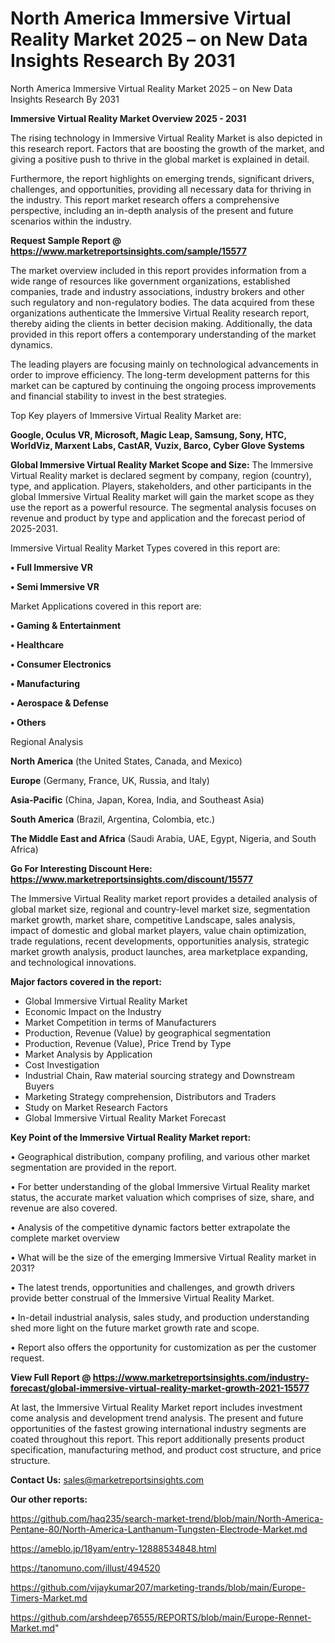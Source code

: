 # North America Immersive Virtual Reality Market 2025 – on New Data Insights Research By 2031
North America Immersive Virtual Reality Market 2025 – on New Data Insights Research By 2031

<Strong> Immersive Virtual Reality Market Overview 2025 - 2031</strong>

The rising technology in Immersive Virtual Reality Market is also depicted in this research report. Factors that are boosting the growth of the market, and giving a positive push to thrive in the global market is explained in detail.

Furthermore, the report highlights on emerging trends, significant drivers, challenges, and opportunities, providing all necessary data for thriving in the industry. This report market research offers a comprehensive perspective, including an in-depth analysis of the present and future scenarios within the industry.

<strong>Request Sample Report @ <a href=https://www.marketreportsinsights.com/sample/15577>https://www.marketreportsinsights.com/sample/15577</a></strong>

The market overview included in this report provides information from a wide range of resources like government organizations, established companies, trade and industry associations, industry brokers and other such regulatory and non-regulatory bodies. The data acquired from these organizations authenticate the Immersive Virtual Reality research report, thereby aiding the clients in better decision making. Additionally, the data provided in this report offers a contemporary understanding of the market dynamics.

The leading players are focusing mainly on technological advancements in order to improve efficiency. The long-term development patterns for this market can be captured by continuing the ongoing process improvements and financial stability to invest in the best strategies.

Top Key players of Immersive Virtual Reality Market are:

<strong>Google, Oculus VR, Microsoft, Magic Leap, Samsung, Sony, HTC, WorldViz, Marxent Labs, CastAR, Vuzix, Barco, Cyber Glove Systems</strong>

<strong><b>Global Immersive Virtual Reality Market Scope and Size:</b></strong>
The Immersive Virtual Reality market is declared segment by company, region (country), type, and application. Players, stakeholders, and other participants in the global Immersive Virtual Reality market will gain the market scope as they use the report as a powerful resource. The segmental analysis focuses on revenue and product by type and application and the forecast period of 2025-2031.

Immersive Virtual Reality Market Types covered in this report are:

<strong>• Full Immersive VR

• Semi Immersive VR</strong>

Market Applications covered in this report are:

<strong>• Gaming & Entertainment

• Healthcare

• Consumer Electronics

• Manufacturing

• Aerospace & Defense

• Others</strong> 

Regional Analysis

<strong>North America</strong> (the United States, Canada, and Mexico)

<strong>Europe</strong> (Germany, France, UK, Russia, and Italy)

<strong>Asia-Pacific</strong> (China, Japan, Korea, India, and Southeast Asia)

<strong>South America</strong> (Brazil, Argentina, Colombia, etc.)

<strong>The Middle East and Africa</strong> (Saudi Arabia, UAE, Egypt, Nigeria, and South Africa)

<strong>Go For Interesting Discount Here: <a href=https://www.marketreportsinsights.com/discount/15577>https://www.marketreportsinsights.com/discount/15577</a></strong>

The Immersive Virtual Reality market report provides a detailed analysis of global market size, regional and country-level market size, segmentation market growth, market share, competitive Landscape, sales analysis, impact of domestic and global market players, value chain optimization, trade regulations, recent developments, opportunities analysis, strategic market growth analysis, product launches, area marketplace expanding, and technological innovations.

<strong><b>Major factors covered in the report:</b></strong>
<ul>
  <li>Global Immersive Virtual Reality Market </li>
  <li>Economic Impact on the Industry</li>
  <li>Market Competition in terms of Manufacturers</li>
  <li>Production, Revenue (Value) by geographical segmentation</li>
  <li>Production, Revenue (Value), Price Trend by Type</li>
  <li>Market Analysis by Application</li>
  <li>Cost Investigation</li>
  <li>Industrial Chain, Raw material sourcing strategy and Downstream Buyers</li>
  <li>Marketing Strategy comprehension, Distributors and Traders</li>
  <li>Study on Market Research Factors</li>
  <li>Global Immersive Virtual Reality Market Forecast</li>
</ul>

<strong><b>Key Point of the Immersive Virtual Reality Market report:</b></strong>

• Geographical distribution, company profiling, and various other market segmentation are provided in the report.

• For better understanding of the global Immersive Virtual Reality market status, the accurate market valuation which comprises of size, share, and revenue are also covered.

• Analysis of the competitive dynamic factors better extrapolate the complete market overview

• What will be the size of the emerging Immersive Virtual Reality market in 2031?

• The latest trends, opportunities and challenges, and growth drivers provide better construal of the Immersive Virtual Reality Market.

• In-detail industrial analysis, sales study, and production understanding shed more light on the future market growth rate and scope.

• Report also offers the opportunity for customization as per the customer request.

<strong><b>View Full Report @ <a href=https://www.marketreportsinsights.com/industry-forecast/global-immersive-virtual-reality-market-growth-2021-15577>https://www.marketreportsinsights.com/industry-forecast/global-immersive-virtual-reality-market-growth-2021-15577</a></b></strong>


At last, the Immersive Virtual Reality Market report includes investment come analysis and development trend analysis. The present and future opportunities of the fastest growing international industry segments are coated throughout this report. This report additionally presents product specification, manufacturing method, and product cost structure, and price structure.

<strong>Contact Us:</strong>
sales@marketreportsinsights.com

<strong>Our other reports:</strong>

<a href=https://github.com/haq235/search-market-trend/blob/main/North-America-Pentane-80/North-America-Lanthanum-Tungsten-Electrode-Market.md>https://github.com/haq235/search-market-trend/blob/main/North-America-Pentane-80/North-America-Lanthanum-Tungsten-Electrode-Market.md</a>

<a href=https://ameblo.jp/18yam/entry-12888534848.html>https://ameblo.jp/18yam/entry-12888534848.html</a>

<a href=https://tanomuno.com/illust/494520>https://tanomuno.com/illust/494520</a>

<a href=https://github.com/vijaykumar207/marketing-trands/blob/main/Europe-Timers-Market.md>https://github.com/vijaykumar207/marketing-trands/blob/main/Europe-Timers-Market.md</a>

<a href=https://github.com/arshdeep76555/REPORTS/blob/main/Europe-Rennet-Market.md>https://github.com/arshdeep76555/REPORTS/blob/main/Europe-Rennet-Market.md</a>"
